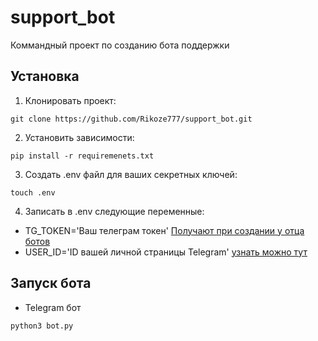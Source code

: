 # support_bot
Коммандный проект по созданию бота поддержки

## Установка

1) Клонировать проект:
```
git clone https://github.com/Rikoze777/support_bot.git
```

2) Установить зависимости:
```
pip install -r requiremenets.txt
```

3) Создать .env файл для ваших секретных ключей:
```
touch .env
```

4) Записать в .env следующие переменные:
* TG_TOKEN='Ваш телеграм токен'  [Получают при создании у отца ботов](https://t.me/botfather)
* USER_ID='ID вашей личной страницы Telegram' [узнать можно тут](https://t.me/username_to_id_bot)


## Запуск бота
* Telegram бот
```
python3 bot.py
```
